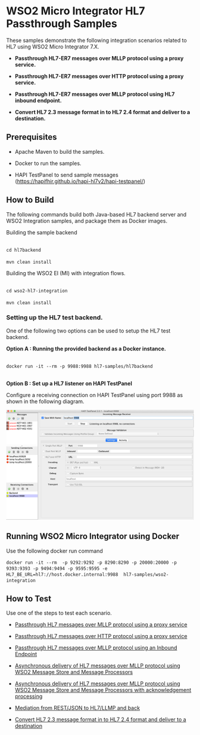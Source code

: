 # WSO2 Micro Integrator HL7 Passthrough Samples 

These samples demonstrate the following integration scenarios related to HL7 using WSO2 Micro Integrator 7.X. 

* **Passthrough HL7-ER7 messages over MLLP protocol using a proxy service.**

* **Passthrough HL7-ER7 messages over HTTP protocol using a proxy service.** 

* **Passthrough HL7-ER7 messages over MLLP protocol using HL7 inbound endpoint.**  

* **Convert HL7 2.3 message format in to HL7 2.4 format and deliver to a destination.**  



## Prerequisites

* Apache Maven to build the samples. 

* Docker to run the samples.

* HAPI TestPanel to send sample messages  
(https://hapifhir.github.io/hapi-hl7v2/hapi-testpanel/)  



## How to Build

The following commands build both Java-based HL7 backend server and WSO2 Integration samples, and package them as Docker images.  


Building the sample backend
```

cd hl7backend

mvn clean install

```


Building the WSO2 EI (MI) with integration flows. 

```

cd wso2-hl7-integration

mvn clean install

```

### Setting up the HL7 test backend.  


One of the following two options can be used to setup the HL7 test backend. 


**Option A : Running the provided backend as a Docker instance.** 


```

docker run -it --rm -p 9988:9988 hl7-samples/hl7backend


```
  
  
**Option B : Set up a HL7 listener on HAPI TestPanel**  



Configure a receiving connection on HAPI TestPanel using port 9988 as shown in the following diagram.  


![Configure a receiving connection on HAPI TestPanel](docs/images/1.png "Configure a receiving connection on HAPI TestPanel")

  
  
##  Running WSO2 Micro Integrator using Docker

Use the following docker run command

```
docker run -it --rm  -p 9292:9292 -p 8290:8290 -p 20000:20000 -p 9393:9393 -p 9494:9494 -p 9595:9595 -e HL7_BE_URL=hl7://host.docker.internal:9988  hl7-samples/wso2-integration
```


## How to Test

Use one of the steps to test each scenario. 

* [Passthrough HL7 messages over MLLP protocol using a proxy service](https://github.com/sagara-gunathunga/hl7-wso2-integration-samples/blob/master/hl7-integration-sample/docs/example-1.md)

* [Passthrough HL7 messages over HTTP protocol using a proxy service](https://github.com/sagara-gunathunga/hl7-wso2-integration-samples/blob/master/hl7-integration-sample/docs/example-2.md)

* [Passthrough HL7 messages over MLLP protocol using an Inbound Endpoint](https://github.com/sagara-gunathunga/hl7-wso2-integration-samples/blob/master/hl7-integration-sample/docs/example-3.md)


* [Asynchronous delivery of HL7 messages over MLLP protocol using WSO2 Message Store and Message Processors](https://github.com/sagara-gunathunga/hl7-wso2-integration-samples/blob/master/hl7-integration-sample/docs/example-4.md)

* [Asynchronous delivery of HL7 messages over MLLP protocol using WSO2 Message Store and Message Processors with acknowledgement processing](https://github.com/sagara-gunathunga/hl7-wso2-integration-samples/blob/master/hl7-integration-sample/docs/example-5.md)

* [Mediation from REST/JSON to HL7/LLMP and back](https://github.com/sagara-gunathunga/hl7-wso2-integration-samples/blob/master/hl7-integration-sample/docs/example-6.md)

* [Convert HL7 2.3 message format in to HL7 2.4 format and deliver to a destination](https://github.com/sagara-gunathunga/hl7-wso2-integration-samples/blob/master/hl7-integration-sample/docs/example-7.md)



